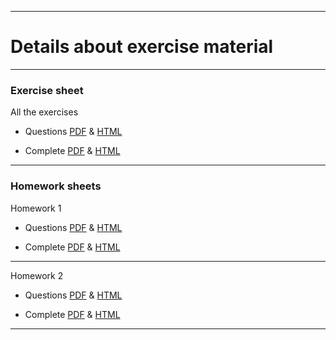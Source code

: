 <!-- -------------------------------------------------------------------------------- -->

<!-- Copyright 2023 Georgios Karagiannis -->

<!-- georgios.karagiannis@durham.ac.uk -->
<!-- Associate Professor -->
<!-- Department of Mathematical Sciences, Durham University, Durham,  UK  -->

<!-- This file is part of Machine_Learning_and_Neural_Networks_III_Epiphany_2023 -->
<!-- which is the material of the course -->
<!-- MATH4341: Spatio-Temporal Statistics -->
<!-- Epiphany term -->
<!-- taught by Georgios P. Katagiannis in the Department of Mathematical Sciences   -->
<!-- in the University of Durham  in Michaelmas term in 2023 -->

<!-- Spatio-Temporal_Statistics_Michaelmas_2023 is free software: -->
<!-- you can redistribute it and/or modify it-->
<!-- under the terms of the GNU General Public License as published by -->
<!-- the Free Software Foundation version 3 of the License. -->

<!-- Spatio-Temporal_Statistics_Michaelmas_2023 is distributed ->
<!-- in the hope that it will be useful, -->
<!-- but WITHOUT ANY WARRANTY; without even the implied warranty of -->
<!-- MERCHANTABILITY or FITNESS FOR A PARTICULAR PURPOSE.  See the -->
<!-- GNU General Public License for more details. -->

<!-- You should have received a copy of the GNU General Public License -->
<!-- along with Machine_Learning_and_Neural_Networks_III_Epiphany_2023 -->
<!-- If not, see <http://www.gnu.org/licenses/>. -->

<!-- -------------------------------------------------------------------------------- -->

------------------------------------------------------------------------

# Details about exercise material 

------------------------------------------------------------------------

### Exercise sheet

All the exercises  

+ Questions [PDF](https://github.com/georgios-stats/Spatio-Temporal_Statistics_Michaelmas_2023/blob/main/Exercises/Exercise_sheet_questions.pdf) & [HTML](https://htmlpreview.github.io/?https://github.com/georgios-stats/Spatio-Temporal_Statistics_Michaelmas_2023/blob/main/Exercises/Exercise_sheet_questions_xhtml/Exercise_sheet_questions.xhtml)  

+ Complete [PDF](https://github.com/georgios-stats/Spatio-Temporal_Statistics_Michaelmas_2023/blob/main/Exercises/Exercise_sheet_complete.pdf) & [HTML](https://htmlpreview.github.io/?https://github.com/georgios-stats/Spatio-Temporal_Statistics_Michaelmas_2023/blob/main/Exercises/Exercise_sheet_complete_xhtml/Exercise_sheet_complete.xhtml)  


------------------------------------------------------------------------


### Homework sheets

Homework 1  

+ Questions [PDF](https://github.com/georgios-stats/Spatio-Temporal_Statistics_Michaelmas_2023/blob/main/Exercises/Homework_1_questions.pdf) & [HTML](https://htmlpreview.github.io/?https://github.com/georgios-stats/Spatio-Temporal_Statistics_Michaelmas_2023/blob/main/Exercises/Homework_1_questions_xhtml/Homework_1_questions_xhtml)  

+ Complete [PDF](https://github.com/georgios-stats/Spatio-Temporal_Statistics_Michaelmas_2023/blob/main/Exercises/Homework_1_complete.pdf) & [HTML](https://htmlpreview.github.io/?https://github.com/georgios-stats/Spatio-Temporal_Statistics_Michaelmas_2023/blob/main/Exercises/Homework_1_complete_xhtml/Homework_1_complete.xhtml)   

------------------------------------------------------------------------

Homework 2  

+ Questions [PDF](https://github.com/georgios-stats/Spatio-Temporal_Statistics_Michaelmas_2023/blob/main/Exercises/Homework_2_questions.pdf) & [HTML](https://htmlpreview.github.io/?https://github.com/georgios-stats/Spatio-Temporal_Statistics_Michaelmas_2023/blob/main/Exercises/Homework_2_questions_xhtml/Homework_2_questions_xhtml)  

+ Complete [PDF](https://github.com/georgios-stats/Spatio-Temporal_Statistics_Michaelmas_2023/blob/main/Exercises/Homework_2_complete.pdf) & [HTML](https://htmlpreview.github.io/?https://github.com/georgios-stats/Spatio-Temporal_Statistics_Michaelmas_2023/blob/main/Exercises/Homework_2_complete_xhtml/Homework_2_complete.xhtml)   

------------------------------------------------------------------------

